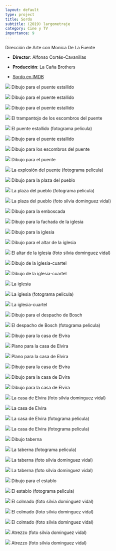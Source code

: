 ```yaml
---
layout: default
type: project
title: Sordo
subtitle: (2019) largometraje
category: Cine y TV
importance: 9
---
```

Dirección de Arte con Monica De La Fuente

- **Director**: Alfonso Cortés-Cavanillas
- **Producción**: La Caña Brothers

- [Sordo en IMDB](https://www.imdb.com/title/tt7336684/fullcredits?ref_=tt_cl_sm#cast)


![](01a.jpg)
Dibujo para el puente estallido

![](01b.jpg)
Dibujo para el puente estallido

![](01c.jpg)
Dibujo para el puente estallido

![](01d.jpg)
El trampantojo de los escombros del puente

![](01e.jpg)
El puente estallido (fotograma pelicula)

![](02a.jpg)
Dibujo para el puente estallido

![](03.png)
Dibujo para los escombros del puente

![](04a.png)
Dibujo para el puente

![](04b.jpg)
La explosión del puente (fotograma pelicula)

![](05a.jpg)
Dibujo para la plaza del pueblo

![](05b.jpg)
La plaza del pueblo (fotograma pelicula)

![](05c.jpg)
La plaza del pueblo (foto silvia dominguez vidal)

![](06.jpg)
Dibujo para la emboscada

![](07a.jpg)
Dibujo para la fachada de la iglesia

![](07b.jpg)
Dibujo para la iglesia

![](08a.jpg)
Dibujo para el altar de la iglesia

![](08b.jpg)
El altar de la iglesia (foto silvia dominguez vidal)

![](09.jpg)
Dibujo de la iglesia-cuartel

![](10a.jpg)
Dibujo de la iglesia-cuartel

![](10b.jpg)
La iglesia

![](10c.jpg)
La iglesia (fotograma pelicula)

![](10d.jpg)
La iglesia-cuartel

![](11a.jpg)
Dibujo para el despacho de Bosch

![](11b.jpg)
El despacho de Bosch (fotograma pelicula)

![](13.jpg)
Dibujo para la casa de Elvira

![](14.jpg)
Plano para la casa de Elvira

![](15.jpg)
Plano para la casa de Elvira

![](16.jpg)
Dibujo para la casa de Elvira

![](17.jpg)
Dibujo para la casa de Elvira

![](18a.jpg)
Dibujo para la casa de Elvira

![](18b.jpg)
La casa de Elvira (foto silvia dominguez vidal)

![](18c.jpg)
La casa de Elvira

![](18d.jpg)
La casa de Elvira (fotograma pelicula)

![](18e.jpg)
La casa de Elvira (fotograma pelicula)

![](21a.jpg)
Dibujo taberna

![](21ab.jpg)
La taberna (fotograma pelicula)

![](21b.jpg)
La taberna (foto silvia dominguez vidal)

![](21c.jpg)
La taberna (foto silvia dominguez vidal)

![](22a.png)
Dibujo para el establo

![](22b.jpg)
El establo (fotograma pelicula)

![](23.jpg)
El colmado (foto silvia dominguez vidal)

![](24.jpg)
El colmado (foto silvia dominguez vidal)

![](25.jpg)
El colmado (foto silvia dominguez vidal)

![](26.jpg)
Atrezzo (foto silvia dominguez vidal)

![](27.jpg)
Atrezzo (foto silvia dominguez vidal)
